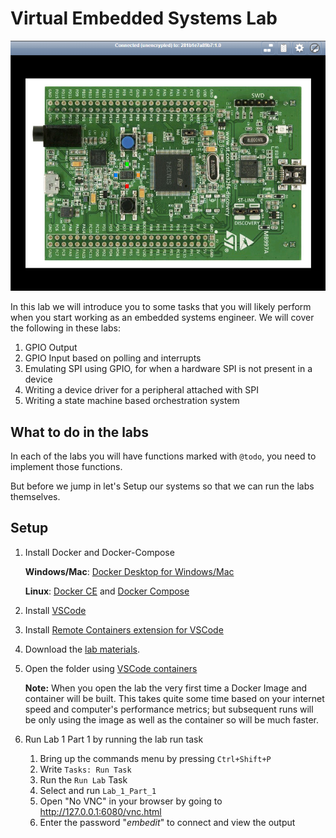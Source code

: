 # Virtual Embedded Systems Lab
![Introduction](.assets/Introduction.png)

In this lab we will introduce you to some tasks that you will likely perform when you start working as an embedded systems engineer. We will cover the following in these labs:
1. GPIO Output
2. GPIO Input based on polling and interrupts
3. Emulating SPI using GPIO, for when a hardware SPI is not present in a device
4. Writing a device driver for a peripheral attached with SPI
5. Writing a state machine based orchestration system

## What to do in the labs
In each of the labs you will have functions marked with `@todo`, you need to implement those functions.

But before we jump in let's Setup our systems so that we can run the labs themselves.

## Setup
1. Install Docker and Docker-Compose
    
    **Windows/Mac**: [Docker Desktop for Windows/Mac](https://www.docker.com/products/docker-desktop)

    **Linux**: [Docker CE](https://docs.docker.com/install/linux/docker-ce/ubuntu/) and [Docker Compose](https://docs.docker.com/compose/install/)
2. Install [VSCode](https://code.visualstudio.com/download)
3. Install [Remote Containers extension for VSCode](https://marketplace.visualstudio.com/items?itemName=ms-vscode-remote.remote-containers)
4. Download the [lab materials](https://github.com/rijulg/virtual-embedded-systems-lab).
5. Open the folder using [VSCode containers](https://code.visualstudio.com/docs/remote/containers#_quick-start-try-a-dev-container)
    
    **Note:** When you open the lab the very first time a Docker Image and container will be built. This takes quite some time based on your internet speed and computer's performance metrics; but subsequent runs will be only using the image as well as the container so will be much faster.
6. Run Lab 1 Part 1 by running the lab run task
    
    1. Bring up the commands menu by pressing `Ctrl+Shift+P`
    2. Write `Tasks: Run Task`
    3. Run the `Run Lab` Task
    4. Select and run `Lab_1_Part_1`
    5. Open "No VNC" in your browser by going to http://127.0.0.1:6080/vnc.html
    6. Enter the password "*embedit*" to connect and view the output
